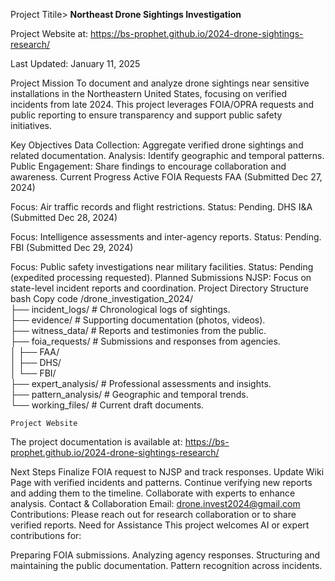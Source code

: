 Project Titile> <b>Northeast Drone Sightings Investigation</b>

Project Website at: https://bs-prophet.github.io/2024-drone-sightings-research/

Last Updated: January 11, 2025

Project Mission
To document and analyze drone sightings near sensitive installations in the Northeastern United States, focusing on verified incidents from late 2024. This project leverages FOIA/OPRA requests and public reporting to ensure transparency and support public safety initiatives.

Key Objectives
Data Collection: Aggregate verified drone sightings and related documentation.
Analysis: Identify geographic and temporal patterns.
Public Engagement: Share findings to encourage collaboration and awareness.
Current Progress
Active FOIA Requests
FAA (Submitted Dec 27, 2024)

Focus: Air traffic records and flight restrictions.
Status: Pending.
DHS I&A (Submitted Dec 28, 2024)

Focus: Intelligence assessments and inter-agency reports.
Status: Pending.
FBI (Submitted Dec 29, 2024)

Focus: Public safety investigations near military facilities.
Status: Pending (expedited processing requested).
Planned Submissions
NJSP: Focus on state-level incident reports and coordination.
Project Directory Structure
bash
Copy code
/drone_investigation_2024/  
    ├── incident_logs/         # Chronological logs of sightings.  
    ├── evidence/              # Supporting documentation (photos, videos).  
    ├── witness_data/          # Reports and testimonies from the public.  
    ├── foia_requests/         # Submissions and responses from agencies.  
    │    ├── FAA/  
    │    ├── DHS/  
    │    └── FBI/  
    ├── expert_analysis/       # Professional assessments and insights.  
    ├── pattern_analysis/      # Geographic and temporal trends.  
    └── working_files/         # Current draft documents.  
   
    Project Website
The project documentation is available at: https://bs-prophet.github.io/2024-drone-sightings-research/

Next Steps
Finalize FOIA request to NJSP and track responses.
Update Wiki Page with verified incidents and patterns.
Continue verifying new reports and adding them to the timeline.
Collaborate with experts to enhance analysis.
Contact & Collaboration
Email: drone.invest2024@gmail.com
Contributions: Please reach out for research collaboration or to share verified reports.
Need for Assistance
This project welcomes AI or expert contributions for:

Preparing FOIA submissions.
Analyzing agency responses.
Structuring and maintaining the public documentation.
Pattern recognition across incidents.
